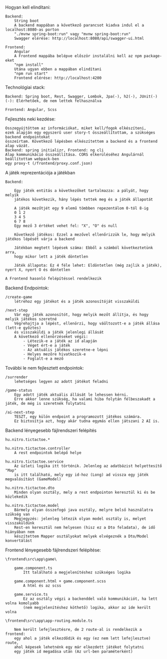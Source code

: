 
Hogyan kell elindítani:

	Backend: 
		String boot
		A backend mappában a következő parancsot kiadva indul el a localhost:8080-as porton
		"./mvnw spring-boot:run" vagy "mvnw spring-boot:run"
		Swagger elérése: http://localhost:8080/api/swagger-ui.html
		
	Frontend: 
		Angular
		A Frontend mappába belépve először instalálni kell az npm package-eket
		"npm install"
		Utána ugyan ebben a mappában elindítani
		"npm run start"
		Frontend elérése: http://localhost:4200
		
Technológiai stack:

	Backend: Spring boot, Rest, Swagger, Lombok, Jpa(-), h2(-), JUnit(-)
	(-): Elérhetőek, de nem lettek felhasználva
		
	Frontend: Angular, Scss
		
Fejlesztés neki kezdése:

	Összegyújtöttem az információkat, miket kell/fogok elkészíteni, 
	ezek alapján egy egyszerű user story-t összeállítottam, a szükséges backend endpointokat 
	összeírtam. Következő lépésben elkészítettem a backend és a frontend alap vázát. 
	Backend: spring initializr, Frontend: ng cli
	Alap kommunikáció összeállítása. CORS elkerüléséhez Angulárnál beállítottam webpack-ben 
	egy proxy-t (/frontend/proxy.conf.json)
	
A játék reprezentációja a játékban

	Backend:
	
		Egy játék entitás a következőket tartalmazza: a pályát, hogy melyik 
		játékos következik, hány lépés tettek meg és a játék állapotát
		
		A játék mezőtjét egy 9 elemű tömbben repezentálom 0-tól 8-ig
		0 1 2
		3 4 5
		6 7 8
		Egy mező 3 értéket vehet fel: "X", "O" és null
		
		Következő játékos: Ezzel a mezővel ellenőrizzük le, hogy melyik játékos lépését várja a backend
		
		Játékban megtett lépések száma: Ebből a számból következtetünk arra, 
		hogy mikor lett a játék döntetlen
		
		Játék állapota: Ez 4 féle lehet: Eldöntetlen (még zajlik a játék), nyert X, nyert O és döntetlen
		
	A Frontend hasonló felépítéssel rendelkezik
	
Backend Endpointok:

	/create-game
		létrehoz egy játékot és a játék azonosítóját visszaküldi
		
	/next-step
		Vár egy játék azonosítót, hogy melyik mezőt állítja, és hogy melyik játékos szeretné
		Végrehajtja a lépést, ellenörzi, hogy váűltozott-e a játék állása (lett-e győztes) 
		és visszaküldi a játék jelenlegi állását
		A következő ellenörzéseket végzi:
			- Létezik-e a játék az id alapján
			- Véget ért-e a játék
			- Az aktuális játékos szeretne-e lépni
			- Helyes mezőre hivatkozik-e
			- Foglalt-e a mező
			
További le nem fejlesztett endpointok:

	/surrender
		lehetséges legyen az adott játékot feladni
	
	/game-status
		Egy adott játék aktuális állását le lehessen kérni.
		Erre akkor lenne szükség, ha valami hiba folytán félbeszakadt a játék, de még is szeretnék folytatni
			
	/ai-next-step
		TESZT, egy külön endpoint a programozott játékos számára. 
		Ez biztosítja azt, hogy akár tudna egymás ellen játszani 2 AI is.
			
			
Backend lényegesebb fájlrendszeri felépítés

	hu.nitro.tictactoe.*
	
	hu.nitro.tictactoe.controller
		A rest endpointok belépő helye
		
	hu.nitro.tictactoe.service
		Az üzleti logika itt történik. Jelenleg az adatbázist helyettesítő "Map" 
		is itt található, mely egy id-hoz (Long) ad vissza egy játék megvalósítást (GameModel)
		
	hu.nitro.tictactoe.dto
		Minden olyan osztály, mely a rest endpointon keresztül ki és be közlekedik
		
	hu.nitro.tictactoe.model
		Bármely olyan összefogó java osztály, melyre belső használatra szükség van
		Megjegyzés: jelenleg létezik olyan model osztály is, melyet visszaküldünk 
		Rest-en keresztül nem helyesen (hisz ez a Dto feladata), de idő hiányában nem 
		készítettem Mapper osztályokat melyek elvégeznék a Dto/Model konvertálást

Frontend lényegesebb fájlrendszeri felépítése:

	\frontend\src\app\game\
	
		game.component.ts
			Itt található a megjelenítéshez szükséges logika

		game.component.html + game.component.scss
			A html és az scss

		game.service.ts
			Ez az osztály végzi a backenddel való kommunikációt, ha lett volna komolyabb 
			(nem megjelenítéshez köthető) logika, akkor az ide került volna
		
	\frontend\src\app\app-routing.module.ts
		
		Nem került lefejlesztésre, de 2 route-al is rendelkezik a frontend: 
		egy ahol a játék elkezdődik és egy (ez nem lett lefejlesztve) route, 
		ahol képesek lehetnénk egy már elkezdett játékot folytatni 
		egy játék id megadása után (Az url-ben paraméterként)







